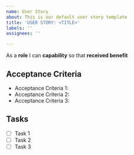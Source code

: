 ```yaml
---
name: User Story
about: This is our default user story template
title: 'USER STORY: <TITLE>'
labels: ''
assignees: ''

---
```


As a **role** I can **capability** so that **received benefit**

## Acceptance Criteria
  
* Acceptance Criteria 1:
* Acceptance Criteria 2:
* Acceptance Criteria 3:

## Tasks

- [ ] Task 1
- [ ] Task 2
- [ ] Task 3
